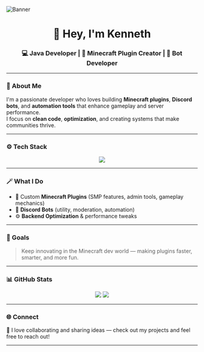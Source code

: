<!-- Profile Banner -->
![Banner](https://i.imgur.com/EYVjE4Y.png)

<h1 align="center">👋 Hey, I'm Kenneth</h1>
<h3 align="center">💻 Java Developer | 🧱 Minecraft Plugin Creator | 🤖 Bot Developer</h3>

---

### 🧠 About Me
I'm a passionate developer who loves building **Minecraft plugins**, **Discord bots**, and **automation tools** that enhance gameplay and server performance.  
I focus on **clean code**, **optimization**, and creating systems that make communities thrive.

---

### ⚙️ Tech Stack
<p align="center">
  <img src="https://skillicons.dev/icons?i=java,idea,gradle,maven,git,github,discord,bots" />
</p>

---

### 🪄 What I Do
- 🧱 Custom **Minecraft Plugins** (SMP features, admin tools, gameplay mechanics)  
- 🤖 **Discord Bots** (utility, moderation, automation)  
- ⚙️ **Backend Optimization** & performance tweaks  

---

### 🚀 Goals
> Keep innovating in the Minecraft dev world — making plugins faster, smarter, and more fun.  

---

### 📊 GitHub Stats
<p align="center">
  <img src="https://github-readme-stats.vercel.app/api?username=Kenneth28483&show_icons=true&theme=tokyonight" />
  <img src="https://github-readme-streak-stats.herokuapp.com/?user=Kenneth28483&theme=tokyonight" />
</p>

---

### 🌐 Connect
💬 I love collaborating and sharing ideas — check out my projects and feel free to reach out!  

---
